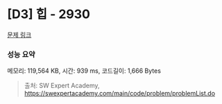 # [D3] 힙 - 2930 

[문제 링크](https://swexpertacademy.com/main/code/problem/problemDetail.do?contestProbId=AV-Tj7ya3jYDFAXr) 

### 성능 요약

메모리: 119,564 KB, 시간: 939 ms, 코드길이: 1,666 Bytes



> 출처: SW Expert Academy, https://swexpertacademy.com/main/code/problem/problemList.do